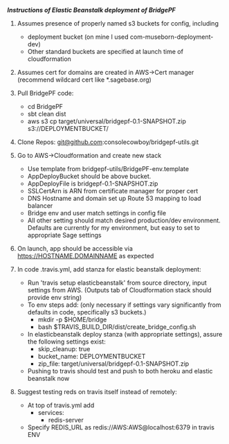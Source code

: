 ***Instructions of Elastic Beanstalk deployment of BridgePF***

1.	Assumes presence of properly named s3 buckets for config, including
	*	deployment bucket (on mine I used com-museborn-deployment-dev)
	*	Other standard buckets are specified at launch time of cloudformation
	
2.	Assumes cert for domains are created in AWS->Cert manager (recommend wildcard cert like *.sagebase.org)
	
3.	Pull BridgePF code:
	* 	cd BridgePF
	*	sbt clean dist
	*	aws s3 cp target/universal/bridgepf-0.1-SNAPSHOT.zip s3://DEPLOYMENTBUCKET/
	
4.	Clone Repos: git@github.com:consolecowboy/bridgepf-utils.git

5.	Go to AWS->Cloudformation and create new stack
	*	Use template from bridgepf-utils/BridgePF-env.template
	*	AppDeployBucket should be above bucket. 
	*	AppDeployFile is bridgepf-0.1-SNAPSHOT.zip
	*	SSLCertArn is ARN from certificate manager for proper cert
	*	DNS Hostname and domain set up Route 53 mapping to load balancer
	*	Bridge env and user match settings in config file
	*	All other setting should match desired production/dev environment. Defaults are currently for my environment, but easy to set to appropriate Sage settings
	
6.	On launch, app should be accessible via https://HOSTNAME.DOMAINNAME as expected
	
7.	In code .travis.yml, add stanza for elastic beanstalk deployment:
	* 	Run 'travis setup elasticbeanstalk' from source directory, input settings from AWS. (Outputs tab of Cloudformation stack should provide env string)
	*	To env steps add: (only necessary if settings vary significantly from defaults in code, specifically s3 buckets.)
		*	mkdir -p $HOME/bridge
		*	bash $TRAVIS_BUILD_DIR/dist/create_bridge_config.sh
	*	In elasticbeanstalk deploy stanza (with appropriate settings), assure the following settings exist:
		*	skip_cleanup: true
		*	bucket_name: DEPLOYMENTBUCKET
		*	zip_file: target/universal/bridgepf-0.1-SNAPSHOT.zip
	*	Pushing to travis should test and push to both heroku and elastic beanstalk now

8.	Suggest testing reds on travis itself instead of remotely:
	*	At top of travis.yml add
		*	services:
			*	redis-server
	*	Specify REDIS_URL as redis://AWS:AWS@localhost:6379 in travis ENV


